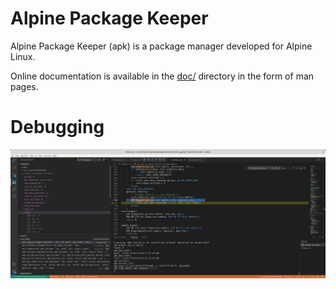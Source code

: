 # Alpine Package Keeper

Alpine Package Keeper (apk) is a package manager developed for Alpine Linux.

Online documentation is available in the [doc/](doc/) directory in the form of man pages.

# Debugging

![alt text](EVP_Digest_Final_1.png)
